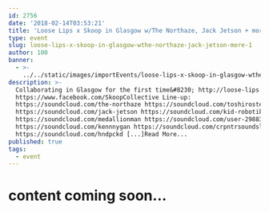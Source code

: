 ```yaml
---
id: 2756
date: '2018-02-14T03:53:21'
title: 'Loose Lips x Skoop in Glasgow w/The Northaze, Jack Jetson + more - Loose Lips'
type: event
slug: loose-lips-x-skoop-in-glasgow-wthe-northaze-jack-jetson-more-1
author: 100
banner:
  - >-
    ../../static/images/importEvents/loose-lips-x-skoop-in-glasgow-wthe-northaze-jack-jetson-more-1/image2756.jpeg
description: >-
  Collaborating in Glasgow for the first time&#8230; http://loose-lips.co.uk/
  https://www.facebook.com/SkoopCollective Line-up:
  https://soundcloud.com/the-northaze https://soundcloud.com/toshirosteel
  https://soundcloud.com/jack-jetson https://soundcloud.com/kid-robotik
  https://soundcloud.com/medallionman https://soundcloud.com/user-29883034
  https://soundcloud.com/kennnygan https://soundcloud.com/crpntrsoundslike
  https://soundcloud.com/hndpckd [...]Read More...
published: true
tags:
  - event
---
```

content coming soon...
======================